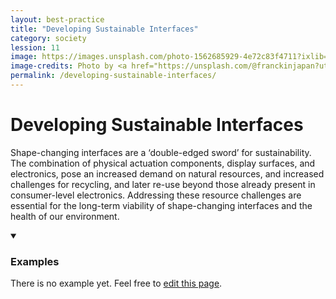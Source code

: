 ```yaml
---
layout: best-practice
title: "Developing Sustainable Interfaces"
category: society
lession: 11
image: https://images.unsplash.com/photo-1562685929-4e72c83f4711?ixlib=rb-1.2.1&auto=format&fit=crop&w=1867&q=80
image-credits: Photo by <a href="https://unsplash.com/@franckinjapan?utm_source=unsplash&amp;utm_medium=referral&amp;utm_content=creditCopyText">Franck V.</a> on <a href="/?utm_source=unsplash&amp;utm_medium=referral&amp;utm_content=creditCopyText">Unsplash</a>
permalink: /developing-sustainable-interfaces/
---
```


# Developing Sustainable Interfaces
Shape-changing interfaces are a ‘double-edged sword’ for sustainability. The combination of physical actuation components, display surfaces, and electronics, pose an increased demand on natural resources, and increased challenges for recycling, and later re-use beyond those already present in consumer-level electronics. Addressing these resource challenges are essential for the long-term viability of shape-changing interfaces and the health of our environment.

<details markdown="1" open>
<summary><h3>Examples</h3></summary> 
There is no example yet. Feel free to <a href="{{ site.repo }}/edit/master/{{ page.path }}" target="_blank"><i class="fa fa-edit fa-fw"></i> edit this page</a>.
</details>